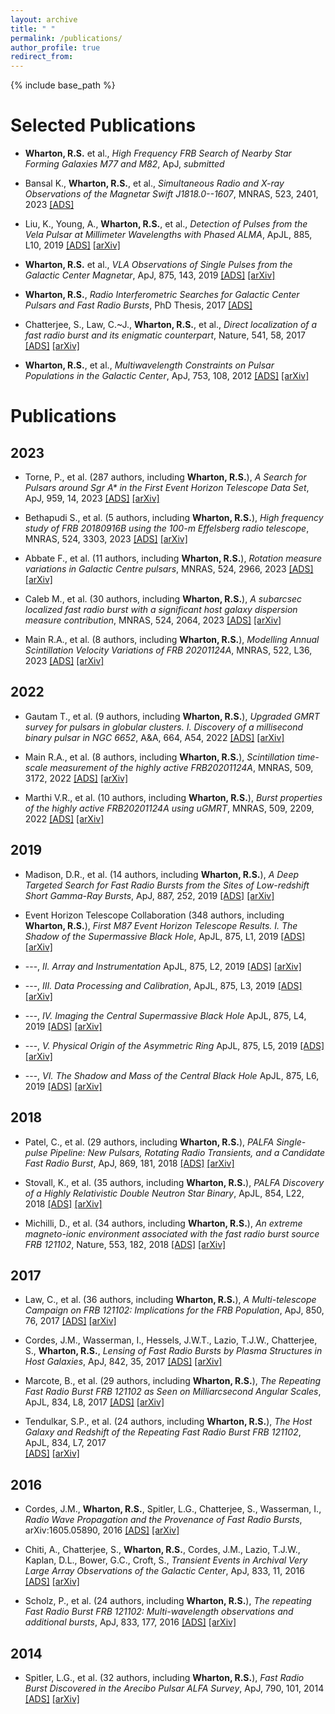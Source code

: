 ```yaml
---
layout: archive
title: " "
permalink: /publications/
author_profile: true
redirect_from:
---
```


{% include base_path %}

Selected Publications
======================

* **Wharton, R.S.** et al., *High Frequency FRB Search of Nearby Star
  Forming Galaxies M77 and M82*, ApJ, *submitted*

* Bansal K., **Wharton, R.S.**, et al.,
  *Simultaneous Radio and X-ray Observations of the
  Magnetar Swift J1818.0--1607*, MNRAS, 523, 2401, 2023 
  [[ADS]](https://ui.adsabs.harvard.edu/abs/2023MNRAS.523.2401B/abstract)

* Liu, K.,  Young, A., **Wharton, R.S.**, et al., 
  *Detection of Pulses from the Vela Pulsar at Millimeter Wavelengths
  with Phased ALMA*, ApJL, 885, L10, 2019
  [[ADS]](https://ui.adsabs.harvard.edu/abs/2019ApJ...885L..10L/abstract) 
  [[arXiv]](https://arxiv.org/abs/1910.07974)

* **Wharton, R.S.** et al., *VLA Observations of Single Pulses from
  the Galactic Center Magnetar*, ApJ, 875, 143, 2019
  [[ADS]](https://ui.adsabs.harvard.edu/abs/2019ApJ...875..143W/abstract)
  [[arXiv]](https://arxiv.org/abs/1905.00632)

* **Wharton, R.S.**, *Radio Interferometric Searches for Galactic Center Pulsars
  and Fast Radio Bursts*, PhD Thesis, 2017
  [[ADS]](https://ui.adsabs.harvard.edu/abs/2017PhDT.......101W/abstract)

* Chatterjee, S., Law, C.~J., **Wharton, R.S.**, et al.,
  *Direct localization of a fast radio burst and its
  enigmatic counterpart*,  Nature, 541, 58, 2017
  [[ADS]](https://ui.adsabs.harvard.edu/abs/2017Natur.541...58C/abstract) 
  [[arXiv]](https://arxiv.org/abs/1701.01098)

* **Wharton, R.S.**, et al., *Multiwavelength Constraints on Pulsar Populations
  in the Galactic Center*, ApJ, 753, 108, 2012
  [[ADS]](https://ui.adsabs.harvard.edu/abs/2012ApJ...753..108W/abstract)
  [[arXiv]](https://arxiv.org/abs/1111.4216)


Publications
===============

2023
-----
* Torne, P., et al. (287 authors, including **Wharton, R.S.**),
  *A Search for Pulsars around Sgr A\* in the First
  Event Horizon Telescope Data Set*, ApJ, 959, 14, 2023
  [[ADS]](https://ui.adsabs.harvard.edu/abs/2023ApJ...959...14T/abstract)
  [[arXiv]](https://arxiv.org/abs/2308.15381)

* Bethapudi S., et al. (5 authors, including **Wharton, R.S.**),
  *High frequency study of FRB 20180916B using the 100-m
  Effelsberg radio telescope*, MNRAS,  524, 3303, 2023
  [[ADS]](https://ui.adsabs.harvard.edu/abs/2023MNRAS.524.3303B/abstract)
  [[arXiv]](https://arxiv.org/abs/2207.13669)

* Abbate F., et al. (11 authors, including **Wharton, R.S.**),
  *Rotation measure variations in Galactic
  Centre pulsars*, MNRAS, 524, 2966, 2023
  [[ADS]](https://ui.adsabs.harvard.edu/abs/2023MNRAS.524.2966A/abstract)
  [[arXiv]](https://arxiv.org/abs/2307.03230)

* Caleb M., et al. (30 authors, including **Wharton, R.S.**),
  *A subarcsec localized fast radio burst with a significant
  host galaxy dispersion measure contribution*, MNRAS, 
  524, 2064, 2023
  [[ADS]](https://ui.adsabs.harvard.edu/abs/2023MNRAS.524.2064C/abstract)
  [[arXiv]](https://arxiv.org/abs/2302.09754)

* Main R.A., et al. (8 authors, including **Wharton, R.S.**),
  *Modelling Annual Scintillation Velocity Variations
  of FRB 20201124A*, MNRAS, 522, L36, 2023
  [[ADS]](https://ui.adsabs.harvard.edu/abs/2023MNRAS.522L..36M/abstract)
  [[arXiv]](https://arxiv.org/abs/2212.04839)


2022
-----
* Gautam T., et al. (9 authors, including **Wharton, R.S.**),
  *Upgraded GMRT survey for pulsars in globular clusters.
  I. Discovery of a millisecond binary pulsar in NGC 6652*,
  A&A, 664, A54, 2022
  [[ADS]](https://ui.adsabs.harvard.edu/abs/2022A%26A...664A..54G/abstract)
  [[arXiv]](https://arxiv.org/abs/2205.15274)

* Main R.A., et al. (8 authors, including **Wharton, R.S.**),
  *Scintillation time-scale measurement of the highly active 
  FRB20201124A*, MNRAS, 509, 3172, 2022
  [[ADS]](https://ui.adsabs.harvard.edu/abs/2022A%26A...664A..54G/abstract)
  [[arXiv]](https://arxiv.org/abs/2108.00052)

* Marthi V.R., et al. (10 authors, including **Wharton, R.S.**),
  *Burst properties of the highly active FRB20201124A using uGMRT*,
  MNRAS, 509, 2209, 2022
  [[ADS]](https://ui.adsabs.harvard.edu/abs/2022A%26A...664A..54G/abstract)
  [[arXiv]](https://arxiv.org/abs/2108.00697)


2019
----

* Madison, D.R., et al. (14 authors, including **Wharton, R.S.**),
  *A Deep Targeted Search for Fast Radio Bursts from the Sites of
  Low-redshift Short Gamma-Ray Bursts*,
  ApJ, 887, 252, 2019
  [[ADS]](https://ui.adsabs.harvard.edu/abs/2022A%26A...664A..54G/abstract)
  [[arXiv]](https://arxiv.org/abs/1909.11682)

* Event Horizon Telescope Collaboration (348 authors, including **Wharton, R.S.**),
  *First M87 Event Horizon Telescope Results. I. The Shadow of the 
  Supermassive Black Hole*, ApJL, 875, L1, 2019
  [[ADS]](https://ui.adsabs.harvard.edu/abs/2022A%26A...664A..54G/abstract)
  [[arXiv]](https://arxiv.org/abs/1906.11238)

* ---, *II. Array and Instrumentation* ApJL, 875, L2, 2019
  [[ADS]](https://ui.adsabs.harvard.edu/abs/2022A%26A...664A..54G/abstract)
  [[arXiv]](https://arxiv.org/abs/1906.11239)

* ---, *III. Data Processing and Calibration*, 
  ApJL, 875, L3, 2019
  [[ADS]](https://ui.adsabs.harvard.edu/abs/2022A%26A...664A..54G/abstract)
  [[arXiv]](https://arxiv.org/abs/1906.11240)

* ---, *IV. Imaging the Central Supermassive Black Hole*
  ApJL, 875, L4, 2019
  [[ADS]](https://ui.adsabs.harvard.edu/abs/2022A%26A...664A..54G/abstract)
  [[arXiv]](https://arxiv.org/abs/1906.11241)

* ---, *V. Physical Origin of the Asymmetric Ring*
  ApJL, 875, L5, 2019
  [[ADS]](https://ui.adsabs.harvard.edu/abs/2022A%26A...664A..54G/abstract)
  [[arXiv]](https://arxiv.org/abs/1906.11242)

* ---, *VI. The Shadow and Mass of the Central Black Hole*
  ApJL, 875, L6, 2019
  [[ADS]](https://ui.adsabs.harvard.edu/abs/2022A%26A...664A..54G/abstract)
  [[arXiv]](https://arxiv.org/abs/1906.11243)


2018
-----

* Patel, C., et al. (29 authors, including **Wharton, R.S.**),
  *PALFA Single-pulse Pipeline: New Pulsars, Rotating Radio Transients,
  and a Candidate Fast Radio Burst*, ApJ, 869, 181, 2018
  [[ADS]](https://ui.adsabs.harvard.edu/abs/2022A%26A...664A..54G/abstract)
  [[arXiv]](https://arxiv.org/abs/1808.03710)

* Stovall, K., et al. (35 authors, including **Wharton, R.S.**),
  *PALFA Discovery of a Highly Relativistic Double Neutron Star Binary*,
  ApJL, 854, L22, 2018
  [[ADS]](https://ui.adsabs.harvard.edu/abs/2022A%26A...664A..54G/abstract)
  [[arXiv]](https://arxiv.org/abs/1802.01707)

* Michilli, D., et al. (34 authors, including **Wharton, R.S.**),
  *An extreme magneto-ionic environment associated with the
  fast radio burst source FRB 121102*, Nature, 553, 182, 2018
  [[ADS]](https://ui.adsabs.harvard.edu/abs/2022A%26A...664A..54G/abstract)
  [[arXiv]](https://arxiv.org/abs/1801.03965)

2017
----

* Law, C., et al. (36 authors, including **Wharton, R.S.**),
  *A Multi-telescope Campaign on FRB 121102: Implications
  for the FRB Population*, ApJ, 850, 76, 2017
  [[ADS]](https://ui.adsabs.harvard.edu/abs/2022A%26A...664A..54G/abstract)
  [[arXiv]](https://arxiv.org/abs/1705.07553)

* Cordes, J.M., Wasserman, I., Hessels, J.W.T., Lazio, T.J.W.,
  Chatterjee, S., **Wharton, R.S.**,
  *Lensing of Fast Radio Bursts by Plasma Structures in Host Galaxies*,
  ApJ, 842, 35, 2017
  [[ADS]](https://ui.adsabs.harvard.edu/abs/2022A%26A...664A..54G/abstract)
  [[arXiv]](https://arxiv.org/abs/1703.06580)

* Marcote, B., et al. (29 authors, including **Wharton, R.S.**),
  *The Repeating Fast Radio Burst FRB 121102 as Seen on
  Milliarcsecond Angular Scales*, ApJL, 834, L8, 2017
  [[ADS]](https://ui.adsabs.harvard.edu/abs/2022A%26A...664A..54G/abstract)
  [[arXiv]](https://arxiv.org/abs/1701.01099)

* Tendulkar, S.P., et al. (24 authors, including **Wharton, R.S.**),
  *The Host Galaxy and Redshift of the Repeating Fast Radio Burst FRB 121102*,
  ApJL, 834, L7, 2017  
  [[ADS]](https://ui.adsabs.harvard.edu/abs/2022A%26A...664A..54G/abstract)
  [[arXiv]](https://arxiv.org/abs/1701.01100)

2016
-----

* Cordes, J.M., **Wharton, R.S.**, Spitler, L.G., Chatterjee, S., Wasserman, I.,
  *Radio Wave Propagation and the Provenance of Fast Radio Bursts*,
   arXiv:1605.05890, 2016
  [[ADS]](https://ui.adsabs.harvard.edu/abs/2022A%26A...664A..54G/abstract)
  [[arXiv]](https://arxiv.org/abs/1605.05890)

* Chiti, A., Chatterjee, S., **Wharton, R.S.**, Cordes, J.M., Lazio, T.J.W.,
  Kaplan, D.L., Bower, G.C., Croft, S.,
  *Transient Events in Archival Very Large Array Observations of
  the Galactic Center*, ApJ, 833, 11, 2016
  [[ADS]](https://ui.adsabs.harvard.edu/abs/2022A%26A...664A..54G/abstract)
  [[arXiv]](https://arxiv.org/abs/1610.00403)

* Scholz, P., et al. (24 authors, including **Wharton, R.S.**),
  *The repeating Fast Radio Burst FRB 121102: Multi-wavelength
  observations and additional bursts*, ApJ, 833, 177, 2016
  [[ADS]](https://ui.adsabs.harvard.edu/abs/2022A%26A...664A..54G/abstract)
  [[arXiv]](https://arxiv.org/abs/1603.08880)


2014
-----

* Spitler, L.G., et al. (32 authors, including **Wharton, R.S.**),
  *Fast Radio Burst Discovered in the Arecibo Pulsar ALFA Survey*,
  ApJ, 790, 101, 2014
  [[ADS]](https://ui.adsabs.harvard.edu/abs/2022A%26A...664A..54G/abstract)
  [[arXiv]](https://arxiv.org/abs/1404.2934)
